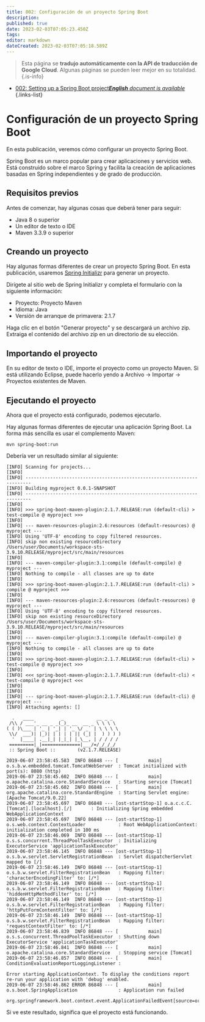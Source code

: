 ```yaml
---
title: 002: Configuración de un proyecto Spring Boot
description: 
published: true
date: 2023-02-03T07:05:23.450Z
tags: 
editor: markdown
dateCreated: 2023-02-03T07:05:18.589Z
---
```


> Esta página se **tradujo automáticamente con la API de traducción de Google Cloud**.
Algunas páginas se pueden leer mejor en su totalidad.{.is-info}



- [002: Setting up a Spring Boot project***English** document is available*](/en/Knowledge-base/Spring-Boot/Learning/002-setting-up-a-spring-boot-project)
{.links-list}


# Configuración de un proyecto Spring Boot

En esta publicación, veremos cómo configurar un proyecto Spring Boot.

Spring Boot es un marco popular para crear aplicaciones y servicios web. Está construido sobre el marco Spring y facilita la creación de aplicaciones basadas en Spring independientes y de grado de producción.

## Requisitos previos

Antes de comenzar, hay algunas cosas que deberá tener para seguir:

- Java 8 o superior
- Un editor de texto o IDE
- Maven 3.3.9 o superior

## Creando un proyecto

Hay algunas formas diferentes de crear un proyecto Spring Boot. En esta publicación, usaremos [Spring Initializr](https://start.spring.io/) para generar un proyecto.

Dirígete al sitio web de Spring Initializr y completa el formulario con la siguiente información:

- Proyecto: Proyecto Maven
- Idioma: Java
- Versión de arranque de primavera: 2.1.7

Haga clic en el botón "Generar proyecto" y se descargará un archivo zip. Extraiga el contenido del archivo zip en un directorio de su elección.

## Importando el proyecto

En su editor de texto o IDE, importe el proyecto como un proyecto Maven. Si está utilizando Eclipse, puede hacerlo yendo a Archivo -> Importar -> Proyectos existentes de Maven.

## Ejecutando el proyecto

Ahora que el proyecto está configurado, podemos ejecutarlo.

Hay algunas formas diferentes de ejecutar una aplicación Spring Boot. La forma más sencilla es usar el complemento Maven:

```
mvn spring-boot:run
```

Debería ver un resultado similar al siguiente:

```
[INFO] Scanning for projects...
[INFO] 
[INFO] ------------------------------------------------------------------------
[INFO] Building myproject 0.0.1-SNAPSHOT
[INFO] ------------------------------------------------------------------------
[INFO] 
[INFO] >>> spring-boot-maven-plugin:2.1.7.RELEASE:run (default-cli) > test-compile @ myproject >>>
[INFO] 
[INFO] --- maven-resources-plugin:2.6:resources (default-resources) @ myproject ---
[INFO] Using 'UTF-8' encoding to copy filtered resources.
[INFO] skip non existing resourceDirectory /Users/user/Documents/workspace-sts-3.9.10.RELEASE/myproject/src/main/resources
[INFO] 
[INFO] --- maven-compiler-plugin:3.1:compile (default-compile) @ myproject ---
[INFO] Nothing to compile - all classes are up to date
[INFO] 
[INFO] >>> spring-boot-maven-plugin:2.1.7.RELEASE:run (default-cli) > compile @ myproject >>>
[INFO] 
[INFO] --- maven-resources-plugin:2.6:resources (default-resources) @ myproject ---
[INFO] Using 'UTF-8' encoding to copy filtered resources.
[INFO] skip non existing resourceDirectory /Users/user/Documents/workspace-sts-3.9.10.RELEASE/myproject/src/main/resources
[INFO] 
[INFO] --- maven-compiler-plugin:3.1:compile (default-compile) @ myproject ---
[INFO] Nothing to compile - all classes are up to date
[INFO] 
[INFO] >>> spring-boot-maven-plugin:2.1.7.RELEASE:run (default-cli) > test-compile @ myproject >>>
[INFO] 
[INFO] <<< spring-boot-maven-plugin:2.1.7.RELEASE:run (default-cli) < test-compile @ myproject <<<
[INFO] 
[INFO] 
[INFO] --- spring-boot-maven-plugin:2.1.7.RELEASE:run (default-cli) @ myproject ---
[INFO] Attaching agents: []

  .   ____          _            __ _ _
 /\\ / ___'_ __ _ _(_)_ __  __ _ \ \ \ \
( ( )\___ | '_ | '_| | '_ \/ _` | \ \ \ \
 \\/  ___)| |_)| | | | | || (_| |  ) ) ) )
  '  |____| .__|_| |_|_| |_\__, | / / / /
 =========|_|==============|___/=/_/_/_/
 :: Spring Boot ::        (v2.1.7.RELEASE)

2019-06-07 23:58:45.583  INFO 86848 --- [           main] o.s.b.w.embedded.tomcat.TomcatWebServer  : Tomcat initialized with port(s): 8080 (http)
2019-06-07 23:58:45.602  INFO 86848 --- [           main] o.apache.catalina.core.StandardService   : Starting service [Tomcat]
2019-06-07 23:58:45.602  INFO 86848 --- [           main] org.apache.catalina.core.StandardEngine  : Starting Servlet engine: [Apache Tomcat/9.0.22]
2019-06-07 23:58:45.697  INFO 86848 --- [ost-startStop-1] o.a.c.c.C.[Tomcat].[localhost].[/]       : Initializing Spring embedded WebApplicationContext
2019-06-07 23:58:45.697  INFO 86848 --- [ost-startStop-1] o.s.web.context.ContextLoader            : Root WebApplicationContext: initialization completed in 100 ms
2019-06-07 23:58:46.069  INFO 86848 --- [ost-startStop-1] o.s.s.concurrent.ThreadPoolTaskExecutor  : Initializing ExecutorService 'applicationTaskExecutor'
2019-06-07 23:58:46.145  INFO 86848 --- [ost-startStop-1] o.s.b.w.servlet.ServletRegistrationBean  : Servlet dispatcherServlet mapped to [/]
2019-06-07 23:58:46.149  INFO 86848 --- [ost-startStop-1] o.s.b.w.servlet.FilterRegistrationBean   : Mapping filter: 'characterEncodingFilter' to: [/*]
2019-06-07 23:58:46.149  INFO 86848 --- [ost-startStop-1] o.s.b.w.servlet.FilterRegistrationBean   : Mapping filter: 'hiddenHttpMethodFilter' to: [/*]
2019-06-07 23:58:46.149  INFO 86848 --- [ost-startStop-1] o.s.b.w.servlet.FilterRegistrationBean   : Mapping filter: 'httpPutFormContentFilter' to: [/*]
2019-06-07 23:58:46.149  INFO 86848 --- [ost-startStop-1] o.s.b.w.servlet.FilterRegistrationBean   : Mapping filter: 'requestContextFilter' to: [/*]
2019-06-07 23:58:46.839  INFO 86848 --- [           main] o.s.s.concurrent.ThreadPoolTaskExecutor  : Shutting down ExecutorService 'applicationTaskExecutor'
2019-06-07 23:58:46.841  INFO 86848 --- [           main] o.apache.catalina.core.StandardService   : Stopping service [Tomcat]
2019-06-07 23:58:46.857  INFO 86848 --- [           main] ConditionEvaluationReportLoggingListener : 

Error starting ApplicationContext. To display the conditions report re-run your application with 'debug' enabled.
2019-06-07 23:58:46.862 ERROR 86848 --- [           main] o.s.boot.SpringApplication               : Application run failed

org.springframework.boot.context.event.ApplicationFailedEvent[source=org.springframework.boot.SpringApplication@4f4f4f4f]

```

Si ve este resultado, significa que el proyecto está funcionando.